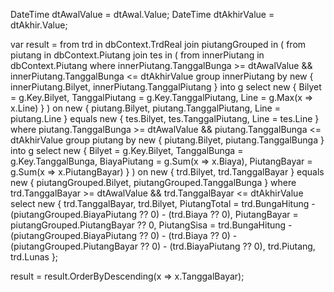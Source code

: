 DateTime dtAwalValue = dtAwal.Value;
DateTime dtAkhirValue = dtAkhir.Value;

var result = from trd in dbContext.TrdReal
             join piutangGrouped in (
                 from piutang in dbContext.Piutang
                 join tes in (
                     from innerPiutang in dbContext.Piutang
                     where innerPiutang.TanggalBunga >= dtAwalValue && innerPiutang.TanggalBunga <= dtAkhirValue
                     group innerPiutang by new { innerPiutang.Bilyet, innerPiutang.TanggalPiutang } into g
                     select new { Bilyet = g.Key.Bilyet, TanggalPiutang = g.Key.TanggalPiutang, Line = g.Max(x => x.Line) }
                 ) on new { piutang.Bilyet, piutang.TanggalPiutang, Line = piutang.Line } equals new { tes.Bilyet, tes.TanggalPiutang, Line = tes.Line }
                 where piutang.TanggalBunga >= dtAwalValue && piutang.TanggalBunga <= dtAkhirValue
                 group piutang by new { piutang.Bilyet, piutang.TanggalBunga } into g
                 select new
                 {
                     Bilyet = g.Key.Bilyet,
                     TanggalBunga = g.Key.TanggalBunga,
                     BiayaPiutang = g.Sum(x => x.Biaya),
                     PiutangBayar = g.Sum(x => x.PiutangBayar)
                 }
             ) on new { trd.Bilyet, trd.TanggalBayar } equals new { piutangGrouped.Bilyet, piutangGrouped.TanggalBunga }
             where trd.TanggalBayar >= dtAwalValue && trd.TanggalBayar <= dtAkhirValue
             select new
             {
                 trd.TanggalBayar,
                 trd.Bilyet,
                 PiutangTotal = trd.BungaHitung - (piutangGrouped.BiayaPiutang ?? 0) - (trd.Biaya ?? 0),
                 PiutangBayar = piutangGrouped.PiutangBayar ?? 0,
                 PiutangSisa = trd.BungaHitung - (piutangGrouped.BiayaPiutang ?? 0) - (trd.Biaya ?? 0) - (piutangGrouped.PiutangBayar ?? 0) - (trd.BiayaPiutang ?? 0),
                 trd.Piutang,
                 trd.Lunas
             };

result = result.OrderByDescending(x => x.TanggalBayar);
